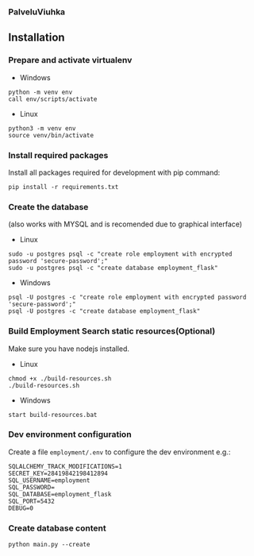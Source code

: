 ### PalveluViuhka

Installation
------------

### Prepare and activate virtualenv

- Windows
```shell
python -m venv env
call env/scripts/activate
```

- Linux
```shell
python3 -m venv env
source venv/bin/activate
```


### Install required packages

Install all packages required for development with pip command:

    pip install -r requirements.txt


### Create the database
(also works with MYSQL and is recomended due to graphical interface)

- Linux

```shell
sudo -u postgres psql -c "create role employment with encrypted password 'secure-password';"
sudo -u postgres psql -c "create database employment_flask"
```

- Windows
```shell
psql -U postgres -c "create role employment with encrypted password 'secure-password';"
psql -U postgres -c "create database employment_flask"
```

### Build Employment Search static resources(Optional)

Make sure you have nodejs installed.

- Linux

```shell
chmod +x ./build-resources.sh
./build-resources.sh
```

- Windows
```shell
start build-resources.bat
```

### Dev environment configuration

Create a file `employment/.env` to configure the dev environment e.g.:

```
SQLALCHEMY_TRACK_MODIFICATIONS=1
SECRET_KEY=28419842198412894
SQL_USERNAME=employment
SQL_PASSWORD=
SQL_DATABASE=employment_flask
SQL_PORT=5432
DEBUG=0
```
### Create database content

```shell
python main.py --create
